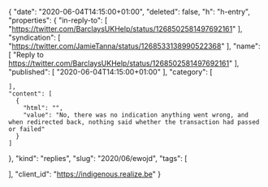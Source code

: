 {
  "date": "2020-06-04T14:15:00+01:00",
  "deleted": false,
  "h": "h-entry",
  "properties": {
    "in-reply-to": [
      "https://twitter.com/BarclaysUKHelp/status/1268502581497692161"
    ],
    "syndication": [
      "https://twitter.com/JamieTanna/status/1268533138990522368"
    ],
    "name": [
      "Reply to https://twitter.com/BarclaysUKHelp/status/1268502581497692161"
    ],
    "published": [
      "2020-06-04T14:15:00+01:00"
    ],
    "category": [

    ],
    "content": [
      {
        "html": "",
        "value": "No, there was no indication anything went wrong, and when redirected back, nothing said whether the transaction had passed or failed"
      }
    ]
  },
  "kind": "replies",
  "slug": "2020/06/ewojd",
  "tags": [

  ],
  "client_id": "https://indigenous.realize.be"
}
